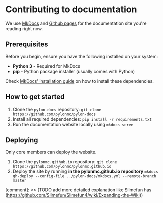 # Contributing to documentation

We use [MkDocs](https://www.mkdocs.org/) and [Github pages](https://pages.github.com/) for the documentation site you're reading right now.

## Prerequisites

Before you begin, ensure you have the following installed on your system:

- **Python 3** - Required for MkDocs
- **pip** - Python package installer (usually comes with Python)

Check [MkDocs' installation guide](https://www.mkdocs.org/user-guide/installation/) on how to install these dependencies.

## How to get started

1. Clone the `pylon-docs` repository: `git clone https://github.com/pylonmc/pylon-docs`
2. Install all required dependencies: `pip install -r requirements.txt`
3. Run the documentation website locally using `mkdocs serve`

## Deploying

Only core members can deploy the website.

1. Clone the `pylonmc.github.io` repository: `git clone https://github.com/pylonmc/pylonmc.github.io`
2. Deploy the site by running **in the pylonmc.github.io repository** `mkdocs gh-deploy --config-file ../pylon-docs/mkdocs.yml --remote-branch master`

[comment]: <> (TODO add more detailed explanation like Slimefun has (https://github.com/Slimefun/Slimefun4/wiki/Expanding-the-Wiki))

